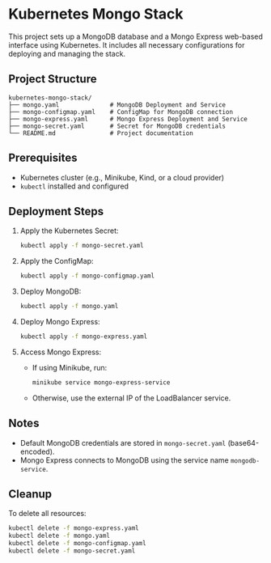 # Kubernetes Mongo Stack

This project sets up a MongoDB database and a Mongo Express web-based interface using Kubernetes. It includes all necessary configurations for deploying and managing the stack.

## Project Structure
```
kubernetes-mongo-stack/
├── mongo.yaml              # MongoDB Deployment and Service
├── mongo-configmap.yaml    # ConfigMap for MongoDB connection
├── mongo-express.yaml      # Mongo Express Deployment and Service
├── mongo-secret.yaml       # Secret for MongoDB credentials
└── README.md               # Project documentation
```

## Prerequisites
- Kubernetes cluster (e.g., Minikube, Kind, or a cloud provider)
- `kubectl` installed and configured

## Deployment Steps
1. Apply the Kubernetes Secret:
   ```zsh
   kubectl apply -f mongo-secret.yaml
   ```

2. Apply the ConfigMap:
   ```zsh
   kubectl apply -f mongo-configmap.yaml
   ```

3. Deploy MongoDB:
   ```zsh
   kubectl apply -f mongo.yaml
   ```

4. Deploy Mongo Express:
   ```zsh
   kubectl apply -f mongo-express.yaml
   ```

5. Access Mongo Express:
   - If using Minikube, run:
     ```zsh
     minikube service mongo-express-service
     ```
   - Otherwise, use the external IP of the LoadBalancer service.

## Notes
- Default MongoDB credentials are stored in `mongo-secret.yaml` (base64-encoded).
- Mongo Express connects to MongoDB using the service name `mongodb-service`.

## Cleanup
To delete all resources:
```zsh
kubectl delete -f mongo-express.yaml
kubectl delete -f mongo.yaml
kubectl delete -f mongo-configmap.yaml
kubectl delete -f mongo-secret.yaml
```

